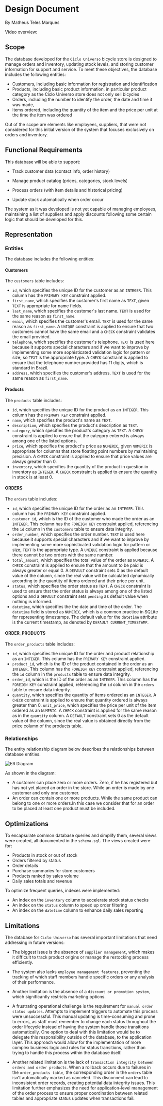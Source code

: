 # Design Document

By Matheus Teles Marques

Video overview: <URL HERE>

## Scope

The database developed for the `Ciclo Universo` bicycle store is designed to manage orders and inventory, updating stock levels, and storing customer information for support and service. To meet these objectives, the database includes the following entities:

* Customers, including basic information for registration and identification
* Products, including basic product information, in particular product category as the Ciclo Universo store does not only sell bicycles
* Orders, including the number to identify the order, the date and time it was made,
* Items ordered, including the quantity of the item and the price per unit at the time the item was ordered

Out of the scope are elements like employees, suppliers, that were not considered for this initial version of the system that focuses exclusively on orders and inventory.

## Functional Requirements

This database will be able to support:

* Track customer data (contact info, order history)

* Manage product catalog (prices, categories, stock levels)

* Process orders (with item details and historical pricing)

* Update stock automatically when order occur

The system as it was developed is not yet capable of managing employees, maintaining a list of suppliers and apply discounts following some certain logic that should be developed for this.

## Representation

### Entities
The database includes the following entities:

#### Customers

The `customers` table includes:

* `id`, which specifies the unique ID for the customer as an `INTEGER`. This column has the `PRIMARY KEY` constraint applied.
* `first_name`, which specifies the customer's first name as `TEXT`, given `TEXT` is appropriate for name fields.
* `last_name`, which specifies the customer's last name. `TEXT` is used for the same reason as `first_name`.
* `email`, which specifies the customer's email. `TEXT` is used for the same reason as `first_name`. A `UNIQUE` constraint is applied to ensure that two customers cannot have the same email and a `CHECK` constraint validates the email provided.
* `telephone`, which specifies the customer's telephone. `TEXT` is used here because it supports special characters and if we want to improve by implementing some more sophisticated validation logic for pattern or size, so `TEXT` is the appropriate type. A `CHECK` constraint is applied to ensure that the telephone number provided has 11 digits, which is standard in Brazil.
* `address`, which specifies the customer's address. `TEXT` is used for the same reason as `first_name`.

#### Products

The `products` table includes:

* `id`, which specifies the unique ID for the product as an `INTEGER`. This column has the `PRIMARY KEY` constraint applied.
* `name`, which specifies the product's name as `TEXT`.
* `description`, which specifies the product's description as `TEXT`.
* `category`, which specifies the product's category as `TEXT`. A `CHECK` constraint is applied to ensure that the category entered is always among one of the listed options.
* `price`, which specifies the product's price as `NUMERIC`, given `NUMERIC` is appropriate for columns that store floating point numbers by maintaining precision. A `CHECK` constraint is applied to ensure that price values ​​are always greater than 0.
* `inventory`, which specifies the quantity of the product in question in inventory as `INTEGER`. A `CHECK` constraint is applied to ensure the quantity in stock is at least 0.

#### ORDERS

The `orders` table includes:

* `id`, which specifies the unique ID for the order as an `INTEGER`. This column has the `PRIMARY KEY` constraint applied.
* `customer_id`, which is the ID of the customer who made the order as an `INTEGER`. This column has the `FOREIGN KEY` constraint applied, referencing the `id` column in the `customers` table to ensure data integrity.
* `order_number`, which specifies the order number. `TEXT` is used here because it supports special characters and if we want to improve by implementing some more sophisticated validation logic for pattern or size, `TEXT` is the appropriate type. A `UNIQUE` constraint is applied because there cannot be two orders with the same number.
* `total_amount`, which specifies the total value of the order as `NUMERIC`. A `CHECK` constraint is applied to ensure that the amount to be paid is always greater or equal 0. A `DEFAULT` constraint sets 0 as the default value of the column, since the real value will be calculated dynamically according to the quantity of items ordered and their price per unit.
* `status`, which specifies the order status as `TEXT`. A `CHECK` constraint is used to ensure that the order status is always among one of the listed options and a `DEFAULT` constraint sets `pending` as default value when nothing is informed.
* `datetime`, which specifies the the date and time of the order. The `datetime` field is stored as `NUMERIC`, which is a common practice in SQLite for representing timestamps. The default value for the `datetime` attribute is the current timestamp, as denoted by `DEFAULT CURRENT_TIMESTAMP`.

#### ORDER_PRODUCTS

The `order_products` table includes:

* `id`, which specifies the unique ID for the order and product relationship as an `INTEGER`. This column has the `PRIMARY KEY` constraint applied.
* `product_id`, which is the ID of the product contained in the order as an `INTEGER`. This column has the `FOREIGN KEY` constraint applied, referencing the `id` column in the `products` table to ensure data integrity.
* `order_id`, which is the ID of the order as an `INTEGER`. This column has the `FOREIGN KEY` constraint applied, referencing the `id` column in the `orders` table to ensure data integrity.
* `quantity`, which specifies the quantity of items ordered as an `INTEGER`. A `CHECK` constraint is applied to ensure that quantity ordered is always greater than 0.
`unit_price`, which specifies the price per unit of the item ordered as an `NUMERIC`. A `CHECK` constraint is applied for the same reason as in the `quantity` column. A `DEFAULT` constraint sets 0 as the default value of the column, since the real value is obtained directly from the price column of the products table.

### Relationships

The entity relationship diagram below describes the relationships between database entities.

![ER Diagram](assets/diagram.png)

As shown in the diagram:

* A customer can place zero or more orders. Zero, if he has registered but has not yet placed an order in the store. While an order is made by one customer and only one customer.
* An order can contain one or more products. While the same product can belong to one or more orders.In this case we consider that for an order to be placed at least one product must be included.


## Optimizations

To encapsulate common database queries and simplify them, several views were created, all documented in the `schema.sql`. The views created were for:

* Products in stock or out of stock
* Orders filtered by status
* Order details
* Purchase summaries for store customers
* Products ranked by sales volume
* Daily sales totals and revenue

To optimize frequent queries, indexes were implemented:

* An index on the `inventory` column to accelerate stock status checks
* An index on the `status` column to speed up order filtering
* An index on the `datetime` column to enhance daily sales reporting


## Limitations

The database for `Ciclo Universo` has several important limitations that need addressing in future versions:

* The biggest issue is the absence of `supplier management`, which makes it difficult to track product origins or manage the restocking process efficiently.

* The system also lacks `employee management features`, preventing the tracking of which staff members handle specific orders or any analysis of their performance.

* Another limitation is the absence of a `discount or promotion system`, which significantly restricts marketing options.

* A frustrating operational challenge is the requirement for `manual order status updates`. Attempts to implement triggers to automate this process were unsuccessful. This manual updating is time-consuming and prone to errors, as staff must remember to change each status throughout the order lifecycle instead of having the system handle those transitions automatically. One option to deal with this limitation would be to delegate this responsibility outside of the database, to the application layer. This approach would allow for the implementation of more complex business logic and rules for status transitions, rather than trying to handle this process within the database itself.

* Another related limitation is the lack of `transaction integrity between orders and order products`. When a rollback occurs due to failures in the `order_products table`, the corresponding order in the `orders` table isn't automatically marked as canceled. This disconnect can lead to inconsistent order records, creating potential data integrity issues. This limitation further emphasizes the need for application-level management of the order process to ensure proper coordination between related tables and appropriate status updates when transactions fail.

